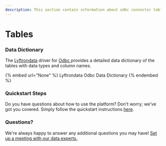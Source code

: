 ```yaml
---
description: This section contain information about odbc connector tables information
---
```


# Tables

### Data Dictionary

The [Lyftrondata](https://www.lyftrondata.com/) driver for [Odbc](None/)[ ](https://www.lyftrondata.com/integration/odbc/)provides a detailed data dictionary of the tables with data types and column names.

{% embed url="None" %}
Lyftrondata Odbc Data Dictionary
{% endembed %}

### Quickstart Steps

Do you have questions about how to use the platform? Don't worry; we've got you covered. Simply follow the quickstart instructions [here](../README.md).

### Questions? <a href="#questions" id="questions"></a>

We're always happy to answer any additional questions you may have! [Set up a meeting with our data experts.](https://www.lyftrondata.com/book-a-meeting/)

